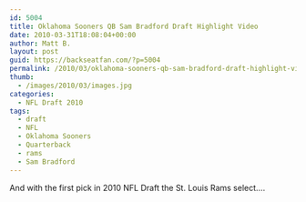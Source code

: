 ```yaml
---
id: 5004
title: Oklahoma Sooners QB Sam Bradford Draft Highlight Video
date: 2010-03-31T18:08:04+00:00
author: Matt B.
layout: post
guid: https://backseatfan.com/?p=5004
permalink: /2010/03/oklahoma-sooners-qb-sam-bradford-draft-highlight-video/
thumb:
  - /images/2010/03/images.jpg
categories:
  - NFL Draft 2010
tags:
  - draft
  - NFL
  - Oklahoma Sooners
  - Quarterback
  - rams
  - Sam Bradford
---
```


<div class="entry">
  <p>
    And with the first pick in 2010 NFL Draft the St. Louis Rams select&#8230;.<br />
  </p>
</div>
